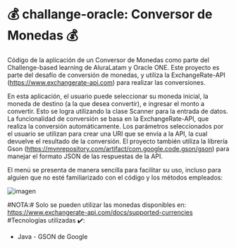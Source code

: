# 💰 challange-oracle: Conversor de Monedas  💰


Código de la aplicación de un Conversor de Monedas como parte del Challenge-based learning de AluraLatam y Oracle ONE. 
Este proyecto es parte del desafío de conversión de monedas, y utiliza la ExchangeRate-API (https://www.exchangerate-api.com) para realizar las conversiones.

En esta aplicación, el usuario puede seleccionar su moneda inicial, la moneda de destino (a la que desea convertir), e ingresar el monto a convertir. Esto se logra utilizando la clase Scanner para la entrada de datos.
La funcionalidad de conversión se basa en la ExchangeRate-API, que realiza la conversión automáticamente. Los parámetros seleccionados por el usuario se utilizan para crear una URI que se envía a la API, la cual devuelve el resultado de la conversión.
El proyecto también utiliza la librería Gson (https://mvnrepository.com/artifact/com.google.code.gson/gson) para manejar el formato JSON de las respuestas de la API.

El menú se presenta de manera sencilla para facilitar su uso, incluso para alguien que no esté familiarizado con el código y los métodos empleados:

![imagen](https://github.com/user-attachments/assets/93eac426-6c58-4d53-a109-5650c0ca0142)


#NOTA:# Solo se pueden utilizar las monedas disponibles en: https://www.exchangerate-api.com/docs/supported-currencies
#Tecnologías utilizadas ✔️:
- Java - GSON de Google 
